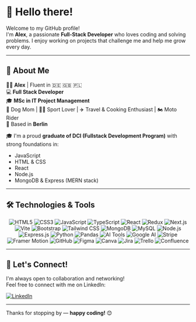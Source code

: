 # 👋 Hello there!

Welcome to my GitHub profile!  
I'm **Alex**, a passionate **Full-Stack Developer** who loves coding and solving problems. I enjoy working on projects that challenge me and help me grow every day.

---

## 🚀 About Me

👩‍💻 **Alex** | Fluent in 🇩🇪 🇬🇧 🇵🇱  
💻 **Full Stack Developer**  
🎓 **MSc in IT Project Management**  
🐾 Dog Mom | 🚴‍♂️ Sport Lover | ✈️ Travel & Cooking Enthusiast | 🏍️ Moto Rider  
📍 Based in **Berlin**

🎓 I'm a proud **graduate of DCI (Fullstack Development Program)** with strong foundations in:
- JavaScript
- HTML & CSS
- React
- Node.js
- MongoDB & Express (MERN stack)

---

## 🛠️ Technologies & Tools
<p align="center">
  <img src="https://img.icons8.com/color/48/000000/html-5.png" alt="HTML5" />
  <img src="https://img.icons8.com/color/48/000000/css3.png" alt="CSS3" />
  <img src="https://img.icons8.com/color/48/000000/javascript.png" alt="JavaScript" />
  <img src="https://img.icons8.com/color/48/000000/typescript.png" alt="TypeScript" />
  <img src="https://img.icons8.com/color/48/000000/react-native.png" alt="React" />
  <img src="https://img.icons8.com/color/48/000000/redux.png" alt="Redux" />
  <img src="https://img.icons8.com/color/48/000000/nextjs.png" alt="Next.js" />
  <img src="https://img.icons8.com/color/48/000000/vite.png" alt="Vite" />
  <img src="https://img.icons8.com/color/48/000000/bootstrap.png" alt="Bootstrap" />
  <img src="https://img.icons8.com/color/48/000000/tailwindcss.png" alt="Tailwind CSS" />
  <img src="https://img.icons8.com/color/48/000000/mongodb.png" alt="MongoDB" />
  <img src="https://img.icons8.com/color/48/000000/mysql-logo.png" alt="MySQL" />
  <img src="https://img.icons8.com/color/48/000000/nodejs.png" alt="Node.js" />
  <img src="https://img.icons8.com/color/48/000000/express-js.png" alt="Express.js" />
  <img src="https://img.icons8.com/color/48/000000/python.png" alt="Python" />
  <img src="https://img.icons8.com/color/48/000000/pandas.png" alt="Pandas" />
  <img src="https://img.icons8.com/color/48/000000/artificial-intelligence.png" alt="AI Tools" />
  <img src="https://img.icons8.com/color/48/000000/google-cloud.png" alt="Google AI" />
  <img src="https://img.icons8.com/color/48/000000/stripe.png" alt="Stripe" />
  <img src="https://img.icons8.com/color/48/000000/framer-motion.png" alt="Framer Motion" />
  <img src="https://img.icons8.com/color/48/000000/github.png" alt="GitHub" />
  <img src="https://img.icons8.com/color/48/000000/figma.png" alt="Figma" />
  <img src="https://img.icons8.com/color/48/000000/canva.png" alt="Canva" />
  <img src="https://img.icons8.com/color/48/000000/jira.png" alt="Jira" />
  <img src="https://img.icons8.com/color/48/000000/trello.png" alt="Trello" />
  <img src="https://img.icons8.com/color/48/000000/confluence.png" alt="Confluence" />
</p>


---

## 🤝 Let's Connect!

I'm always open to collaboration and networking!  
Feel free to connect with me on LinkedIn:

[![LinkedIn](https://img.shields.io/badge/Alex%20on%20LinkedIn-%230077B5.svg?style=for-the-badge&logo=linkedin&logoColor=white)](https://www.linkedin.com/in/a-bialas-full-stack/)

---

Thanks for stopping by — **happy coding!** 😊





